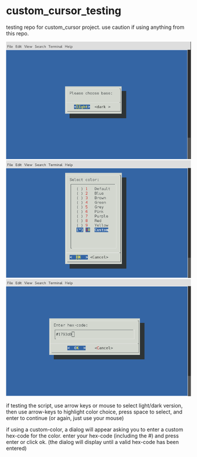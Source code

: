 # custom_cursor_testing

testing repo for custom_cursor project. use caution if using anything from this repo.

![](screens/screen-01.png "dark/light")
![](screens/screen-02.png "colors")
![](screens/screen-03.png "custom-color")

if testing the script, use arrow keys or mouse to select light/dark
version, then use arrow-keys to highlight color choice, press space
to select, and enter to continue (or again, just use your mouse)

if using a custom-color, a dialog will appear asking you to enter
a custom hex-code for the color. enter your hex-code (including the #)
and press enter or click ok. (the dialog will display until a valid
hex-code has been entered)



